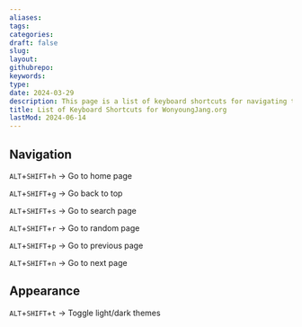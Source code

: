 ```yaml
---
aliases: 
tags:
categories:
draft: false
slug: 
layout: 
githubrepo: 
keywords: 
type: 
date: 2024-03-29
description: This page is a list of keyboard shortcuts for navigating this site
title: List of Keyboard Shortcuts for WonyoungJang.org
lastMod: 2024-06-14
---
```

## Navigation

`ALT`+`SHIFT`+`h` → Go to home page

`ALT`+`SHIFT`+`g` → Go back to top

`ALT`+`SHIFT`+`s` → Go to search page

`ALT`+`SHIFT`+`r` → Go to random page

`ALT`+`SHIFT`+`p` → Go to previous page

`ALT`+`SHIFT`+`n` → Go to next page

## Appearance

`ALT`+`SHIFT`+`t` → Toggle light/dark themes
